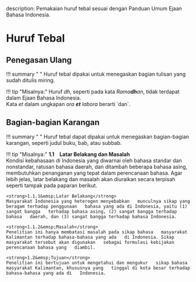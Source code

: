 description: Pemakaian huruf tebal sesuai dengan Panduan Umum Ejaan Bahasa Indonesia.

# Huruf Tebal

## Penegasan Ulang

!!! summary " "
    Huruf tebal dipakai untuk menegaskan bagian tulisan yang   sudah ditulis miring.

!!! tip "Misalnya:"
    Huruf <em>dh</em>, seperti pada kata   <em>Rama<strong>dh</strong>an</em>, tidak terdapat   dalam Ejaan Bahasa Indonesia.  
    Kata <em>et</em> dalam ungkapan <em>ora   <strong>et</strong> labora</em> berarti \`dan\`.

## Bagian-bagian Karangan

!!! summary " "
    Huruf tebal dapat dipakai untuk menegaskan bagian-bagian   karangan, seperti judul buku, bab, atau subbab.

!!! tip "Misalnya:"
    <strong>1.1&emsp;Latar Belakang dan Masalah</strong>  
    Kondisi kebahasaan di Indonesia yang diwarnai oleh   bahasa standar dan nonstandar, ratusan bahasa daerah,   dan ditambah beberapa bahasa asing, membutuhkan   penanganan yang tepat dalam perencanaan bahasa.   Agar lebih jelas, latar belakang dan masalah akan   diuraikan secara terpisah seperti tampak pada paparan berikut.

    <strong>1.1.1&emsp;Latar Belakang</strong>  
    Masyarakat Indonesia yang heterogen menyebabkan   munculnya sikap yang beragam terhadap penggunaan   bahasa yang ada di Indonesia, yaitu (1) sangat bangga   terhadap bahasa asing, (2) sangat bangga terhadap bahasa   daerah, dan (3) sangat bangga terhadap bahasa Indonesia.

    <strong>1.1.2&emsp;Masalah</strong>  
    Penelitian ini hanya membatasi masalah pada sikap bahasa   masyarakat Kalimantan terhadap bahasa-bahasa yang ada   di Indonesia. Sikap masyarakat tersebut akan digunakan   sebagai formulasi kebijakan perencanaan bahasa yang   diambil.

    <strong>1.2&emsp;Tujuan</strong>  
    Penelitian ini bertujuan untuk mengetahui dan mengukur   sikap bahasa masyarakat Kalimantan, khususnya yang   tinggal di kota besar terhadap bahasa-bahasa yang ada di   Indonesia. 
